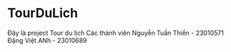 # TourDuLich
Đây là project Tour du lịch 
Các thành viên
Nguyễn Tuấn Thiền - 23010571
Đặng Việt ANh - 23010689
